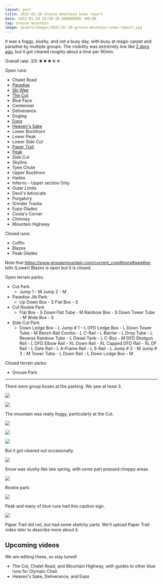 ```yaml
---
layout: post
title: 2022-01-20 Grouse mountain snow report
date: 2022-01-20 15:50:10.000000000 +00:00
tag: Grouse mountain
image: assets/images/2022-01-20-grouse-mountain-snow-report.jpg
---
```


It was a foggy, slushy, and not a busy day, with busy at magic carpet and paradise by multiple groups. The visibility was extremely low like [2 days ago](https://vancouversnowboarding.ca/2022-01-18-grouse-mountain-snow-report/), but it got cleared roughly about a time per 90min.

Overall rate: 3/5 ★★★☆☆

Open runs:

* Chalet Road
* [Paradise](https://vancouversnowboarding.ca/grouse/paradise)
* [Ski Wee](https://vancouversnowboarding.ca/magic-carpet/)
* [The Cut](https://vancouversnowboarding.ca/grouse/the-cut/)
* Blue Face
* Centennial
* Deliverance
* Dogleg
* [Expo](https://vancouversnowboarding.ca/grouse/expo/)
* [Heaven's Sake](https://vancouversnowboarding.ca/heavens-sake/)
* Lower Buckhorn
* Lower Peak
* Lower Side Cut
* [Paper Trail](https://vancouversnowboarding.ca/paper-trail/)
* [Peak](https://vancouversnowboarding.ca/grouse/peak/)
* Side Cut
* Skyline
* Tyee Chute
* Upper Buckhorn
* Hades
* Inferno - Upper section Only
* Outer Limits
* Devil's Advocate
* Purgatory
* Grinder Tracks
* Expo Glades
* Coola's Corner
* Chimney
* Mountain Highway

Closed runs:

* Coffin
* Blazes
* Peak Glades

Note that <https://www.grousemountain.com/current_conditions#weather> tells (Lower) Blazes is open but it is closed.

Open terrain parks:

* Cut Park
    * Jump 1 - M Jump 2 - M
* Paradise Jib Park
    * Up Down Box - S Flat Box - S
* Cut Rookie Park
    * Flat Box - S Down Flat Tube - M Rainbow Box - S Down Tower Tube - M Wide Box - S
* Side Cut Park
    * Down Ledge Box - L Jump # 1 - L DFD Ledge Box - L Down Tower Tube - M Bench Rail Combo - L C-Rail - L Barrier - L Drop Tube - L Reverse Rainbow Tube - L Diesel Tank - L C-Box - M DFD Shotgun Rail - L DFD Elbow Rail - XL Down Rail - XL Capped DFD Rail - XL DF Rail - L Gate Rail - L A-Frame Rail - L S-Rail - L Jump # 2 - M Jump # 3 - M Tower Tube - L Down Rail - L Down Lodge Box - M

Closed terrain parks:

* Grouse Park

---

There were group buses at the parking. We saw at least 3.

![](/assets/images/2022-01-20-group-buses.jpg)

![](/assets/images/2022-01-20-group-buses-2.jpg)

The mountain was really foggy, particularly at the Cut.

![](/assets/images/2022-01-20-foggy-cut.jpg)

![](/assets/images/2022-01-20-foggy-cut-2.jpg)

![](/assets/images/2022-01-20-foggy-cut-3.jpg)

But it got cleared out occasionally.

![](/assets/images/2022-01-20-sunny-cut.jpg)

Snow was slushy like late spring, with some part pressed choppy areas.

![](/assets/images/2022-01-20-slushy-snow.jpg)

Rookie park:

![](/assets/images/2022-01-20-foggy-rookie-park.jpg)

Peak and many of blue runs had this caution sign.

![](/assets/images/2022-01-20-caution-peak.jpg)

Paper Trail did not, but had some sketchy parts. We'll upload Paper Trail video later to describe more about it.

## Upcoming videos

We are editing these, so stay tuned!

* The Cut, Chalet Road, and Mountain Highway, with guides to other blue runs for Olympic Chair.
* Heaven's Sake, Deliverance, and Expo
